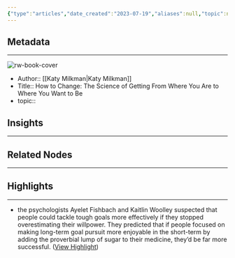 ```yaml
---
{"type":"articles","date_created":"2023-07-19","aliases":null,"topic":null,"url":"https://readwise.io/reader/document_raw_content/6177180","layout":null,"banner":null,"dg-publish":true,"tags":null,"permalink":"/300-biblio/200-articles/how-to-change-the-science-of-getting-from-where-you-are-to-where-you-want-to-be/","dgPassFrontmatter":true,"created":"2023-10-20T12:44:19.000-05:00","updated":"2023-10-20T12:44:19.000-05:00"}
---
```


## Metadata
---
![rw-book-cover](https://readwise-assets.s3.amazonaws.com/static/images/article3.5c705a01b476.png)
- Author:: [[Katy Milkman\|Katy Milkman]]
- Title:: How to Change: The Science of Getting From Where You Are to Where You Want to Be
- topic::  



## Insights
---
## Related Nodes
---

## Highlights 
---
- the psychologists Ayelet Fishbach and Kaitlin Woolley
  suspected that people could tackle tough goals more effectively if they stopped overestimating their willpower. They predicted that if people focused on making long-term goal pursuit more enjoyable in the short-term by adding the proverbial lump of sugar to their medicine, they’d be far more successful. ([View Highlight](https://read.readwise.io/read/01h5p361vhm9v8vhq9y4q060xk))
